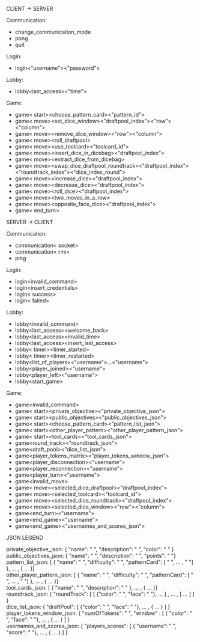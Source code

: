 CLIENT -> SERVER  
  
Communication:  
 * change_communication_mode  
 * pong  
 * quit  
  
Login:  
 * login<"username"><"password">  
  
Lobby:  
 * lobby<last_access><"time">  
  
Game:  
 * game< start><choose_pattern_card><"pattern_id">  
 * game< move><set_dice_window><"draftpool_index"><"row"><"column">  
 * game< move><remove_dice_window><"row"><"column">  
 * game< move><roll_draftpool>  
 * game< move><use_toolcard><"toolcard_id">  
 * game< move><toolcard><insert_dice_in_dicebag><"draftpool_index">  
 * game< move><toolcard><extract_dice_from_dicebag>  
 * game< move><toolcard><swap_dice_draftpool_roundtrack><"draftpool_index"><"roundtrack_index"><"dice_index_round">  
 * game< move><toolcard><increase_dice><"draftpool_index">  
 * game< move><toolcard><decrease_dice><"draftpool_index">  
 * game< move><toolcard><roll_dice><"draftpool_index">  
 * game< move><toolcard><two_moves_in_a_row>  
 * game< move><toolcard><opposite_face_dice><"draftpool_index">  
 * game< end_turn>  


SERVER -> CLIENT  
  
Communication:  
 * communication< socket>  
 * communication< rmi>  
 * ping  
  
Login:  
 * login<invalid_command>  
 * login<insert_credentials>  
 * login< success>  
 * login< failed>  
  
Lobby:
 * lobby<invalid_command>  
 * lobby<last_access><welcome_back>  
 * lobby<last_access><invalid_time>  
 * lobby<last_access><insert_last_access>  
 * lobby< timer><timer_started>  
 * lobby< timer><timer_restarted>  
 * lobby<list_of_players><"username">…<"username">  
 * lobby<player_joined><"username">  
 * lobby<player_left><"username">  
 * lobby<start_game>  
  
Game:  
 * game<invalid_command>  
 * game< start><private_objective><"private_objective_json">  
 * game< start><public_objectives><"public_objectives_json">  
 * game< start><choose_pattern_card><"pattern_list_json">  
 * game< start><other_player_pattern><"other_player_pattern_json">  
 * game< start><tool_cards><"tool_cards_json">  
 * game<round_track><"roundtrack_json">  
 * game<draft_pool><"dice_list_json">  
 * game<player_tokens_matrix><"player_tokens_window_json">  
 * game<player_disconnection><"username">  
 * game<player_reconnection><"username">  
 * game<player_turn><"username">  
 * game<invalid_move>  
 * game< move><selected_dice_draftpool><"draftpool_index">  
 * game< move><selected_toolcard><"toolcard_id">
 * game< move><selected_dice_roundtrack><"draftpool_index">  
 * game< move><selected_dice_window><"row"><"column">  
 * game<end_turn><"username">  
 * game<end_game><winner><"username">  
 * game<end_game><scores><"usernames_and_scores_json">  


JSON LEGEND  
  
private_objective_json: { "name": " ", "description": " ", "color": " " }  
public_objectives_json: { "name": " ", "description": " ", "points": " "}  
pattern_list_json: [ { "name": " ", "difficulty": " ", "patternCard": [ " ", ... , " "] }, … , { ... }]  
other_player_pattern_json: [ { "name": " ", "difficulty": " ", "patternCard": [ " ", ... , " "] }, … , { ... }]  
tool_cards_json: [ { "name": " ", "description": " " }, … , { … }]	  
roundtrack_json: { "roundTrack": [ [ {"color": " ", "face": " "}, … ] , … , [ … ] ] }  
dice_list_json: { "draftPool": [ {"color": " ", "face": " "}, … , { … } ] }  
player_tokens_window_json: { "numOfTokens": " ",  "window" : [ { "color": " ", "face": " "}, … , { … } ] }	  
usernames_and_scores_json: { "players_scores": [ { "username": " ", "score": " "}, … , { … } ] }  
